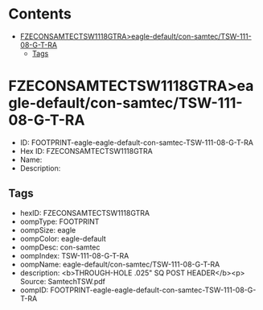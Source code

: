 



Contents
========

* [FZECONSAMTECTSW1118GTRA>eagle-default/con-samtec/TSW-111-08-G-T-RA](#fzeconsamtectsw1118gtraeagle-defaultcon-samtectsw-111-08-g-t-ra)
	* [Tags](#tags)

# FZECONSAMTECTSW1118GTRA>eagle-default/con-samtec/TSW-111-08-G-T-RA

- ID: FOOTPRINT-eagle-eagle-default-con-samtec-TSW-111-08-G-T-RA
- Hex ID: FZECONSAMTECTSW1118GTRA
- Name: 
- Description: 

## Tags

- hexID: FZECONSAMTECTSW1118GTRA
- oompType: FOOTPRINT
- oompSize: eagle
- oompColor: eagle-default
- oompDesc: con-samtec
- oompIndex: TSW-111-08-G-T-RA
- oompName: eagle-default/con-samtec/TSW-111-08-G-T-RA
- description: &lt;b&gt;THROUGH-HOLE .025&quot; SQ POST HEADER&lt;/b&gt;&lt;p&gt;
Source: SamtechTSW.pdf
- oompID: FOOTPRINT-eagle-eagle-default-con-samtec-TSW-111-08-G-T-RA
